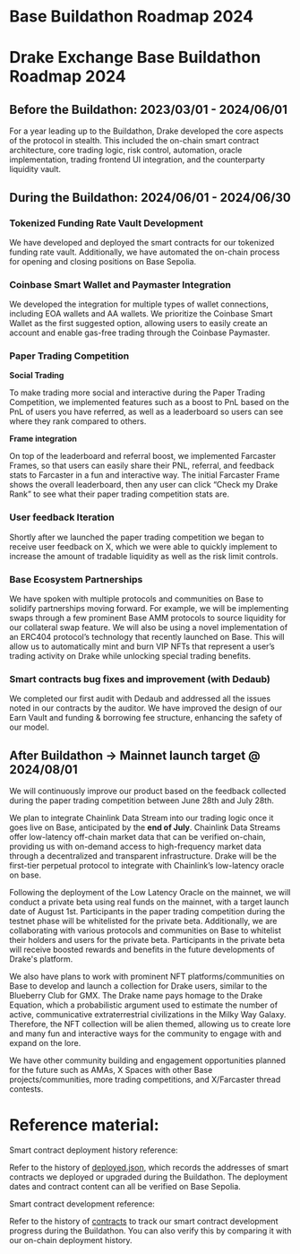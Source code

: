 # Base Buildathon Roadmap 2024

# Drake Exchange Base Buildathon Roadmap 2024

## Before the Buildathon: 2023/03/01 - 2024/06/01

For a year leading up to the Buildathon, Drake developed the core aspects of the protocol in stealth. This included the on-chain smart contract architecture, core trading logic, risk control, automation, oracle implementation, trading frontend UI integration, and the counterparty liquidity vault.

## During the Buildathon:  2024/06/01 -  2024/06/30

### Tokenized Funding Rate Vault Development

We have developed and deployed the smart contracts for our tokenized funding rate vault. Additionally, we have automated the on-chain process for opening and closing positions on Base Sepolia.

### Coinbase Smart Wallet and Paymaster Integration

We developed the integration for multiple types of wallet connections, including EOA wallets and AA wallets. We prioritize the Coinbase Smart Wallet as the first suggested option, allowing users to easily create an account and enable gas-free trading through the Coinbase Paymaster.

### Paper Trading Competition

**Social Trading** 

To make trading more social and interactive during the Paper Trading Competition, we implemented features such as a boost to PnL based on the PnL of users you have referred, as well as a leaderboard so users can see where they rank compared to others.

**Frame integration**

On top of the leaderboard and referral boost, we implemented Farcaster Frames, so that users can easily share their PNL, referral, and feedback stats to Farcaster in a fun and interactive way.  The initial Farcaster Frame shows the overall leaderboard, then any user can click “Check my Drake Rank” to see what their paper trading competition stats are.  

### User feedback Iteration

Shortly after we launched the paper trading competition we began to receive user feedback on X, which we were able to quickly implement to increase the amount of tradable liquidity as well as the risk limit controls.

### Base Ecosystem Partnerships

We have spoken with multiple protocols and communities on Base to solidify partnerships moving forward.  For example, we will be implementing swaps through a few prominent Base AMM protocols to source liquidity for our collateral swap feature.  We will also be using a novel implementation of an ERC404 protocol’s technology that recently launched on Base.  This will allow us to automatically mint and burn VIP NFTs that represent a user’s trading activity on Drake while unlocking special trading benefits.

### Smart contracts bug fixes and improvement (with Dedaub)

We completed our first audit with Dedaub and addressed all the issues noted in our contracts by the auditor. We have improved the design of our Earn Vault and funding & borrowing fee structure, enhancing the safety of our model.

## After Buildathon → Mainnet launch target @ 2024/08/01

We will continuously improve our product based on the feedback collected during the paper trading competition between June 28th and July 28th.

We plan to integrate Chainlink Data Stream into our trading logic once it goes live on Base, anticipated by the **end of July**. Chainlink Data Streams offer low-latency off-chain market data that can be verified on-chain, providing us with on-demand access to high-frequency market data through a decentralized and transparent infrastructure. Drake will be the first-tier perpetual protocol to integrate with Chainlink’s low-latency oracle on base.

Following the deployment of the Low Latency Oracle on the mainnet, we will conduct a private beta using real funds on the mainnet, with a target launch date of August 1st. Participants in the paper trading competition during the testnet phase will be whitelisted for the private beta. Additionally, we are collaborating with various protocols and communities on Base to whitelist their holders and users for the private beta. Participants in the private beta will receive boosted rewards and benefits in the future developments of Drake's platform.

We also have plans to work with prominent NFT platforms/communities on Base to develop and launch a collection for Drake users, similar to the Blueberry Club for GMX.  The Drake name pays homage to the Drake Equation, which a probabilistic argument used to estimate the number of active, communicative extraterrestrial civilizations in the Milky Way Galaxy.  Therefore, the NFT collection will be alien themed, allowing us to create lore and many fun and interactive ways for the community to engage with and expand on the lore.

We have other community building and engagement opportunities planned for the future such as AMAs, X Spaces with other Base projects/communities, more trading competitions, and X/Farcaster thread contests.

# Reference material:

Smart contract deployment history reference:

Refer to the history of [deployed.json](https://github.com/drxprotocol/drake-exchange/blob/main/doc/deployed.json), which records the addresses of smart contracts we deployed or upgraded during the Buildathon. The deployment dates and contract content can all be verified on Base Sepolia.

Smart contract development reference:

Refer to the history of [contracts](https://github.com/drxprotocol/drake-exchange/tree/main/contracts) to track our smart contract development progress during the Buildathon. You can also verify this by comparing it with our on-chain deployment history.
